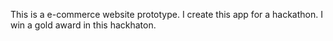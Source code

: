 This is a e-commerce website prototype. I create this app for a hackathon. I win a gold award in this hackhaton.
